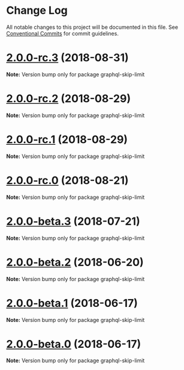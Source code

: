 # Change Log

All notable changes to this project will be documented in this file.
See [Conventional Commits](https://conventionalcommits.org) for commit guidelines.

<a name="2.0.0-rc.3"></a>

# [2.0.0-rc.3](https://github.com/gatsbyjs/gatsby/tree/master/packages/graphql-skip-limit/compare/graphql-skip-limit@2.0.0-rc.2...graphql-skip-limit@2.0.0-rc.3) (2018-08-31)

**Note:** Version bump only for package graphql-skip-limit

<a name="2.0.0-rc.2"></a>

# [2.0.0-rc.2](https://github.com/gatsbyjs/gatsby/tree/master/packages/graphql-skip-limit/compare/graphql-skip-limit@2.0.0-rc.1...graphql-skip-limit@2.0.0-rc.2) (2018-08-29)

**Note:** Version bump only for package graphql-skip-limit

<a name="2.0.0-rc.1"></a>

# [2.0.0-rc.1](https://github.com/gatsbyjs/gatsby/tree/master/packages/graphql-skip-limit/compare/graphql-skip-limit@2.0.0-rc.0...graphql-skip-limit@2.0.0-rc.1) (2018-08-29)

**Note:** Version bump only for package graphql-skip-limit

<a name="2.0.0-rc.0"></a>

# [2.0.0-rc.0](https://github.com/gatsbyjs/gatsby/tree/master/packages/graphql-skip-limit/compare/graphql-skip-limit@2.0.0-beta.3...graphql-skip-limit@2.0.0-rc.0) (2018-08-21)

**Note:** Version bump only for package graphql-skip-limit

<a name="2.0.0-beta.3"></a>

# [2.0.0-beta.3](https://github.com/gatsbyjs/gatsby/tree/master/packages/graphql-skip-limit/compare/graphql-skip-limit@2.0.0-beta.2...graphql-skip-limit@2.0.0-beta.3) (2018-07-21)

**Note:** Version bump only for package graphql-skip-limit

<a name="2.0.0-beta.2"></a>

# [2.0.0-beta.2](https://github.com/gatsbyjs/gatsby/tree/master/packages/graphql-skip-limit/compare/graphql-skip-limit@2.0.0-beta.1...graphql-skip-limit@2.0.0-beta.2) (2018-06-20)

**Note:** Version bump only for package graphql-skip-limit

<a name="2.0.0-beta.1"></a>

# [2.0.0-beta.1](https://github.com/gatsbyjs/gatsby/tree/master/packages/graphql-skip-limit/compare/graphql-skip-limit@2.0.0-beta.0...graphql-skip-limit@2.0.0-beta.1) (2018-06-17)

**Note:** Version bump only for package graphql-skip-limit

<a name="2.0.0-beta.0"></a>

# [2.0.0-beta.0](https://github.com/gatsbyjs/gatsby/tree/master/packages/graphql-skip-limit/compare/graphql-skip-limit@1.0.11...graphql-skip-limit@2.0.0-beta.0) (2018-06-17)

**Note:** Version bump only for package graphql-skip-limit

